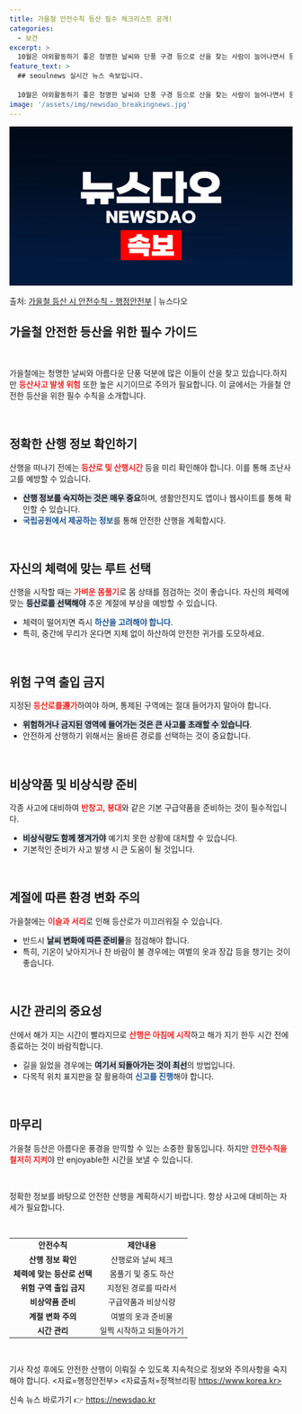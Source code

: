 ```yaml
---
title: 가을철 안전수칙 등산 필수 체크리스트 공개!
categories:
  - 보건
excerpt: >
  10월은 야외활동하기 좋은 청명한 날씨와 단풍 구경 등으로 산을 찾는 사람이 늘어나면서 등산 사고 발생 위험…
feature_text: >
  ## seoulnews 실시간 뉴스 속보입니다.

  10월은 야외활동하기 좋은 청명한 날씨와 단풍 구경 등으로 산을 찾는 사람이 늘어나면서 등산 사고 발생 위험…
image: '/assets/img/newsdao_breakingnews.jpg'
---
```


![뉴스다오 속보](/assets/img/newsdao_breakingnews.jpg)

<p>출처: <a href="https://newsdao.kr/2190" rel="dofollow">가을철 등산 시 안전수칙 - 행정안전부</a> | 뉴스다오</p>

<h2 data-ke-size="size26">가을철 안전한 등산을 위한 필수 가이드</h2>

<p data-ke-size="size16">&nbsp;</p>

가을철에는 청명한 날씨와 아름다운 단풍 덕분에 많은 이들이 산을 찾고 있습니다.하지만 <b><span style="color: #ee2323;">등산사고 발생 위험</span></b> 또한 높은 시기이므로 주의가 필요합니다. 이 글에서는 가을철 안전한 등산을 위한 필수 수칙을 소개합니다.

<p data-ke-size="size16">&nbsp;</p>

<h2 data-ke-size="size26">정확한 산행 정보 확인하기</h2>

산행을 떠나기 전에는 <b><span style="color: #ee2323;">등산로 및 산행시간</span></b> 등을 미리 확인해야 합니다. 이를 통해 조난사고를 예방할 수 있습니다. 

- <b><span style="background-color: #21538527;">산행 정보를 숙지하는 것은 매우 중요</span></b>하며, 생활안전지도 앱이나 웹사이트를 통해 확인할 수 있습니다.
- <b><span style="color: #1a5490;">국립공원에서 제공하는 정보</span></b>를 통해 안전한 산행을 계획합시다.

<p data-ke-size="size16">&nbsp;</p>

<h2 data-ke-size="size26">자신의 체력에 맞는 루트 선택</h2>

산행을 시작할 때는 <b><span style="color: #ee2323;">가벼운 몸풀기</span></b>로 몸 상태를 점검하는 것이 좋습니다. 자신의 체력에 맞는 <b><span style="background-color: #21538527;">등산로를 선택해야</span></b> 추운 계절에 부상을 예방할 수 있습니다.   

- 체력이 떨어지면 즉시 <b><span style="color: #1a5490;">하산을 고려해야 합니다</span></b>.
- 특히, 중간에 무리가 온다면 지체 없이 하산하여 안전한 귀가를 도모하세요.

<p data-ke-size="size16">&nbsp;</p>

<h2 data-ke-size="size26">위험 구역 출입 금지</h2>

지정된 <b><span style="color: #ee2323;">등산로를遵가</span></b>하여야 하며, 통제된 구역에는 절대 들어가지 말아야 합니다. 

- <b><span style="background-color: #21538527;">위험하거나 금지된 영역에 들어가는 것은 큰 사고를 초래할 수 있습니다</span></b>.
- 안전하게 산행하기 위해서는 올바른 경로를 선택하는 것이 중요합니다. 

<p data-ke-size="size16">&nbsp;</p>

<h2 data-ke-size="size26">비상약품 및 비상식량 준비</h2>

각종 사고에 대비하여 <b><span style="color: #ee2323;">반창고, 붕대</span></b>와 같은 기본 구급약품을 준비하는 것이 필수적입니다. 

- <b><span style="background-color: #21538527;">비상식량도 함께 챙겨가야</span></b> 예기치 못한 상황에 대처할 수 있습니다.
- 기본적인 준비가 사고 발생 시 큰 도움이 될 것입니다.

<p data-ke-size="size16">&nbsp;</p>

<h2 data-ke-size="size26">계절에 따른 환경 변화 주의</h2>

가을철에는 <b><span style="color: #ee2323;">이슬과 서리</span></b>로 인해 등산로가 미끄러워질 수 있습니다. 

- 반드시 <b><span style="background-color: #21538527;">날씨 변화에 따른 준비물</span></b>을 점검해야 합니다.
- 특히, 기온이 낮아지거나 찬 바람이 불 경우에는 여벌의 옷과 장갑 등을 챙기는 것이 좋습니다.

<p data-ke-size="size16">&nbsp;</p>

<h2 data-ke-size="size26">시간 관리의 중요성</h2>

산에서 해가 지는 시간이 빨라지므로 <b><span style="color: #ee2323;">산행은 아침에 시작</span></b>하고 해가 지기 한두 시간 전에 종료하는 것이 바람직합니다. 

- 길을 잃었을 경우에는 <b><span style="background-color: #21538527;">여기서 되돌아가는 것이 최선</span></b>의 방법입니다.
- 다목적 위치 표지판을 잘 활용하여 <b><span style="color: #1a5490;">신고를 진행</span></b>해야 합니다.

<p data-ke-size="size16">&nbsp;</p>

<h2 data-ke-size="size26">마무리</h2>

가을철 등산은 아름다운 풍경을 만끽할 수 있는 소중한 활동입니다. 하지만 <b><span style="color: #ee2323;">안전수칙을 철저히 지켜</span></b>야 만 enjoyable한 시간을 보낼 수 있습니다. 

<p data-ke-size="size16">&nbsp;</p>

정확한 정보를 바탕으로 안전한 산행을 계획하시기 바랍니다. 항상 사고에 대비하는 자세가 필요합니다. 

<p data-ke-size="size16">&nbsp;</p>

<table>
<tr>
<td style="text-align: center; height: 17px;"><b>안전수칙</b></td>
<td style="text-align: center; height: 17px;"><b>제안내용</b></td>
</tr>
<tr>
<td style="text-align: center; height: 17px;"><b>산행 정보 확인</b></td>
<td style="text-align: center; height: 17px;">산행로와 날씨 체크</td>
</tr>
<tr>
<td style="text-align: center; height: 17px;"><b>체력에 맞는 등산로 선택</b></td>
<td style="text-align: center; height: 17px;">몸풀기 및 중도 하산</td>
</tr>
<tr>
<td style="text-align: center; height: 17px;"><b>위험 구역 출입 금지</b></td>
<td style="text-align: center; height: 17px;">지정된 경로를 따라서</td>
</tr>
<tr>
<td style="text-align: center; height: 17px;"><b>비상약품 준비</b></td>
<td style="text-align: center; height: 17px;">구급약품과 비상식량</td>
</tr>
<tr>
<td style="text-align: center; height: 17px;"><b>계절 변화 주의</b></td>
<td style="text-align: center; height: 17px;">여벌의 옷과 준비물</td>
</tr>
<tr>
<td style="text-align: center; height: 17px;"><b>시간 관리</b></td>
<td style="text-align: center; height: 17px;">일찍 시작하고 되돌아가기</td>
</tr>
</table>

<p data-ke-size="size16">&nbsp;</p>

기사 작성 후에도 안전한 산행이 이뤄질 수 있도록 지속적으로 정보와 주의사항을 숙지해야 합니다. <자료=행정안전부> <자료출처=정책브리핑 https://www.korea.kr> 

신속 뉴스 바로가기 👉 <a href="https://newsdao.kr" rel="dofollow">https://newsdao.kr</a>


